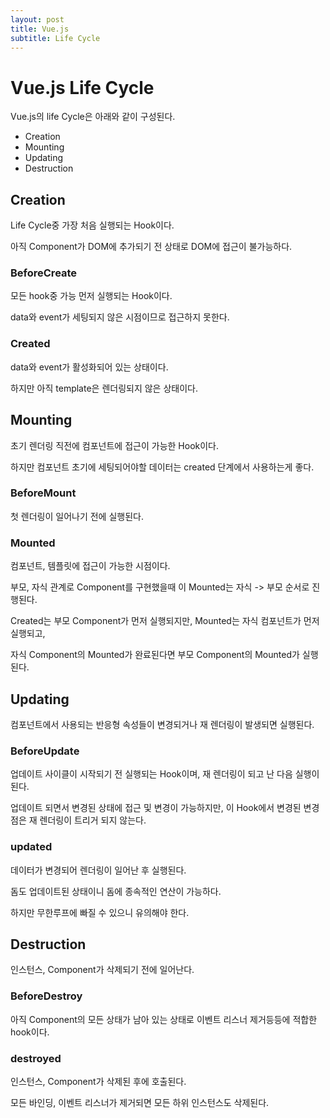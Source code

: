 ```yaml
---
layout: post
title: Vue.js
subtitle: Life Cycle
---
```

# Vue.js Life Cycle
Vue.js의 life Cycle은 아래와 같이 구성된다. 
- Creation
- Mounting
- Updating
- Destruction

## Creation
Life Cycle중 가장 처음 실행되는 Hook이다.

아직 Component가 DOM에 추가되기 전 상태로 DOM에 접근이 불가능하다.

### BeforeCreate
모든 hook중 가능 먼저 실행되는 Hook이다.

data와 event가 세팅되지 않은 시점이므로 접근하지 못한다.

### Created
data와 event가 활성화되어 있는 상태이다.

하지만 아직 template은 렌더링되지 않은 상태이다.

## Mounting
초기 렌더링 직전에 컴포넌트에 접근이 가능한 Hook이다.

하지만 컴포넌트 초기에 세팅되어야할 데이터는 created 단계에서 사용하는게 좋다.

### BeforeMount
첫 렌더링이 일어나기 전에 실행된다.

### Mounted
컴포넌트, 템플릿에 접근이 가능한 시점이다.

부모, 자식 관계로 Component를 구현했을때 이 Mounted는 자식 -> 부모 순서로 진행된다.

Created는 부모 Component가 먼저 실행되지만, Mounted는 자식 컴포넌트가 먼저 실행되고,

자식 Component의 Mounted가 완료된다면 부모 Component의 Mounted가 실행된다.

## Updating
컴포넌트에서 사용되는 반응형 속성들이 변경되거나 재 렌더링이 발생되면 실행된다.

### BeforeUpdate
업데이트 사이클이 시작되기 전 실행되는 Hook이며, 재 렌더링이 되고 난 다음 실행이 된다.

업데이트 되면서 변경된 상태에 접근 및 변경이 가능하지만, 이 Hook에서 변경된 변경점은 재 렌더링이 트리거 되지 않는다.

### updated
데이터가 변경되어 렌더링이 일어난 후 실행된다.

돔도 업데이트된 상태이니 돔에 종속적인 연산이 가능하다.

하지만 무한루프에 빠질 수 있으니 유의해야 한다.

## Destruction
인스턴스, Component가 삭제되기 전에 일어난다.

### BeforeDestroy
아직 Component의 모든 상태가 남아 있는 상태로 이벤트 리스너 제거등등에 적합한 hook이다.

### destroyed
인스턴스, Component가 삭제된 후에 호출된다.

모든 바인딩, 이벤트 리스너가 제거되면 모든 하위 인스턴스도 삭제된다.


